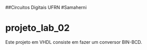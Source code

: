 ##Circuitos Digitais UFRN
#Samaherni
# projeto_lab_02

Este projeto em VHDL consiste em fazer um conversor BIN-BCD.

